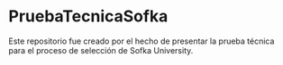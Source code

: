 # PruebaTecnicaSofka
Este repositorio fue creado por el hecho de presentar la prueba técnica para el proceso de selección de Sofka University. 
